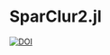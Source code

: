 # SparClur2.jl

[![DOI](https://zenodo.org/badge/234207504.svg)](https://zenodo.org/badge/latestdoi/234207504)
